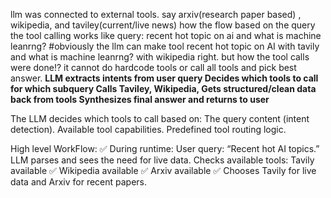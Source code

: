 llm was connected to external tools.
say arxiv(research paper based) , wikipedia, and taviley(current/live news)
how the flow based on the query the tool calling works
like query: recent hot topic on ai and what is machine leanrng?
#obviously the llm can make tool recent hot topic on AI with tavily and what is machine leanrng? with wikipedia right.
but how the tool calls were done!?
it cannot do hardcode tools or call all tools and pick best answer.
**LLM extracts intents from user query Decides which tools to call for which subquery Calls Taviley, Wikipedia, Gets structured/clean data back from tools Synthesizes final answer and returns to user**

The LLM decides which tools to call based on:
The query content (intent detection).
Available tool capabilities.
Predefined tool routing logic.

High level WorkFlow:
✅ During runtime:
User query: “Recent hot AI topics.”
LLM parses and sees the need for live data.
Checks available tools:
Tavily available ✅
Wikipedia available ✅
Arxiv available ✅
Chooses Tavily for live data and Arxiv for recent papers.
